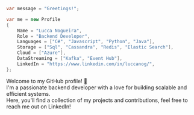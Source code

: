 ``` c#
var message = "Greetings!";

var me = new Profile
{
    Name = "Lucca Nogueira",
    Role = "Backend Developer",
    Languages = ["C#", "Javascript", "Python", "Java"],
    Storage = ["Sql", "Cassandra", "Redis", "Elastic Search"],
    Cloud = ["Azure"],
    DataStreaming = ["Kafka", "Event Hub"],
    LinkedIn = "https://www.linkedin.com/in/luccanog/",
};
```

Welcome to my GitHub profile! 🙂  
I'm a passionate backend developer with a love for building scalable and efficient systems.  
Here, you'll find a collection of my projects and contributions, feel free to reach me out on LinkedIn!
